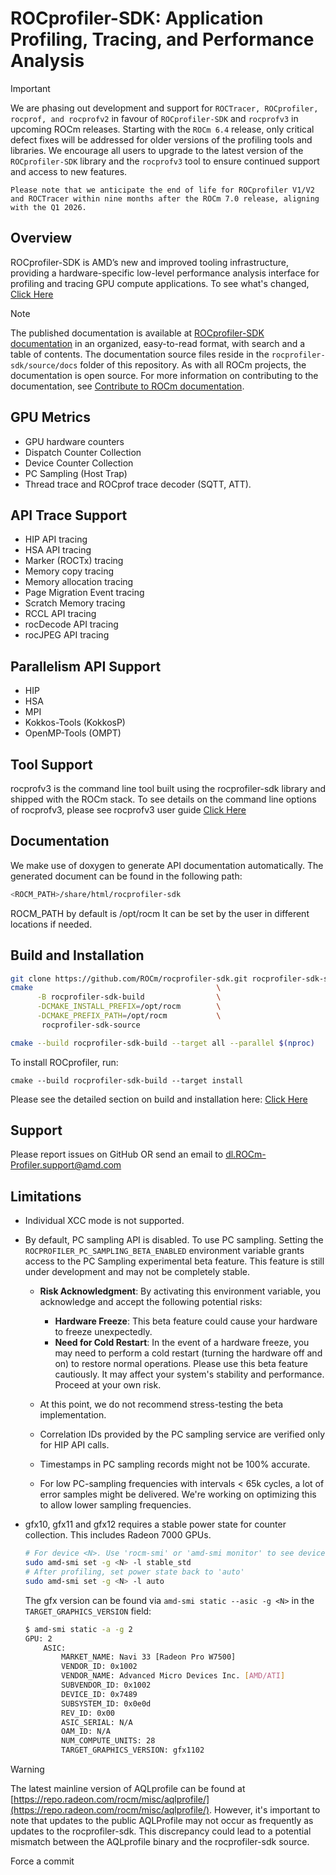# ROCprofiler-SDK:  Application Profiling, Tracing, and Performance Analysis

> [!IMPORTANT]
We are phasing out development and support for `ROCTracer, ROCprofiler, rocprof, and rocprofv2` in favour of `ROCprofiler-SDK` and `rocprofv3` in upcoming ROCm releases. Starting with the `ROCm 6.4` release, only critical defect fixes will be addressed for older versions of the profiling tools and libraries. We encourage all users to upgrade to the latest version of the `ROCprofiler-SDK` library and the `rocprofv3` tool to ensure continued support and access to new features.

    Please note that we anticipate the end of life for ROCprofiler V1/V2 and ROCTracer within nine months after the ROCm 7.0 release, aligning with the Q1 2026.

## Overview

ROCprofiler-SDK is AMD’s new and improved tooling infrastructure, providing a hardware-specific low-level performance analysis interface for profiling and tracing GPU compute applications. To see what's changed, [Click Here](source/docs/conceptual/comparing-with-legacy-tools.rst)

> [!NOTE]
> The published documentation is available at [ROCprofiler-SDK documentation](https://rocm.docs.amd.com/projects/rocprofiler-sdk/en/latest/index.html) in an organized, easy-to-read format, with search and a table of contents. The documentation source files reside in the `rocprofiler-sdk/source/docs` folder of this repository. As with all ROCm projects, the documentation is open source. For more information on contributing to the documentation, see [Contribute to ROCm documentation](https://rocm.docs.amd.com/en/latest/contribute/contributing.html).

## GPU Metrics

- GPU hardware counters
- Dispatch Counter Collection
- Device Counter Collection
- PC Sampling (Host Trap)
- Thread trace and ROCprof trace decoder (SQTT, ATT).

## API Trace Support

- HIP API tracing
- HSA API tracing
- Marker (ROCTx) tracing
- Memory copy tracing
- Memory allocation tracing
- Page Migration Event tracing
- Scratch Memory tracing
- RCCL API tracing
- rocDecode API tracing
- rocJPEG API tracing

## Parallelism API Support

- HIP
- HSA
- MPI
- Kokkos-Tools (KokkosP)
- OpenMP-Tools (OMPT)

## Tool Support

rocprofv3 is the command line tool built using the rocprofiler-sdk library and shipped with the ROCm stack. To see details on
the command line options of rocprofv3, please see rocprofv3 user guide
[Click Here](source/docs/how-to/using-rocprofv3.rst)

## Documentation

We make use of doxygen to generate API documentation automatically. The generated document can be found in the following path:

``` bash
<ROCM_PATH>/share/html/rocprofiler-sdk
```

ROCM_PATH by default is /opt/rocm
It can be set by the user in different locations if needed.

## Build and Installation

```bash
git clone https://github.com/ROCm/rocprofiler-sdk.git rocprofiler-sdk-source
cmake                                         \
      -B rocprofiler-sdk-build                \
      -DCMAKE_INSTALL_PREFIX=/opt/rocm        \
      -DCMAKE_PREFIX_PATH=/opt/rocm           \
       rocprofiler-sdk-source

cmake --build rocprofiler-sdk-build --target all --parallel $(nproc)
```

To install ROCprofiler, run:

```cmake --build rocprofiler-sdk-build --target install```

Please see the detailed section on build and installation here: [Click Here](source/docs/install/installation.rst)

## Support

Please report issues on GitHub OR send an email to <dl.ROCm-Profiler.support@amd.com>

## Limitations

- Individual XCC mode is not supported.

- By default, PC sampling API is disabled. To use PC sampling. Setting the `ROCPROFILER_PC_SAMPLING_BETA_ENABLED` environment variable grants access to the PC Sampling experimental beta feature. This feature is still under development and may not be completely stable.
  - **Risk Acknowledgment**: By activating this environment variable, you acknowledge and accept the following potential risks:
    - **Hardware Freeze**: This beta feature could cause your hardware to freeze unexpectedly.
    - **Need for Cold Restart**: In the event of a hardware freeze, you may need to perform a cold restart (turning the hardware off and on) to restore normal operations.
    Please use this beta feature cautiously. It may affect your system's stability and performance. Proceed at your own risk.

  - At this point, we do not recommend stress-testing the beta implementation.

  - Correlation IDs provided by the PC sampling service are verified only for HIP API calls.

  - Timestamps in PC sampling records might not be 100% accurate.

  - For low PC-sampling frequencies with intervals < 65k cycles, a lot of error samples might be delivered. We're working on optimizing this to allow lower sampling frequencies.

- gfx10, gfx11 and gfx12 requires a stable power state for counter collection. This includes Radeon 7000 GPUs.
  ```bash
  # For device <N>. Use 'rocm-smi' or 'amd-smi monitor' to see device number.
  sudo amd-smi set -g <N> -l stable_std
  # After profiling, set power state back to 'auto'
  sudo amd-smi set -g <N> -l auto
  ```

  The gfx version can be found via `amd-smi static --asic -g <N>` in the `TARGET_GRAPHICS_VERSION` field:

  ```bash
  $ amd-smi static -a -g 2
  GPU: 2
      ASIC:
          MARKET_NAME: Navi 33 [Radeon Pro W7500]
          VENDOR_ID: 0x1002
          VENDOR_NAME: Advanced Micro Devices Inc. [AMD/ATI]
          SUBVENDOR_ID: 0x1002
          DEVICE_ID: 0x7489
          SUBSYSTEM_ID: 0x0e0d
          REV_ID: 0x00
          ASIC_SERIAL: N/A
          OAM_ID: N/A
          NUM_COMPUTE_UNITS: 28
          TARGET_GRAPHICS_VERSION: gfx1102
  ```




> [!WARNING]
> The latest mainline version of AQLprofile can be found at [https://repo.radeon.com/rocm/misc/aqlprofile/](https://repo.radeon.com/rocm/misc/aqlprofile/). However, it's important to note that updates to the public AQLProfile may not occur as frequently as updates to the rocprofiler-sdk. This discrepancy could lead to a potential mismatch between the AQLprofile binary and the rocprofiler-sdk source.


Force a commit
